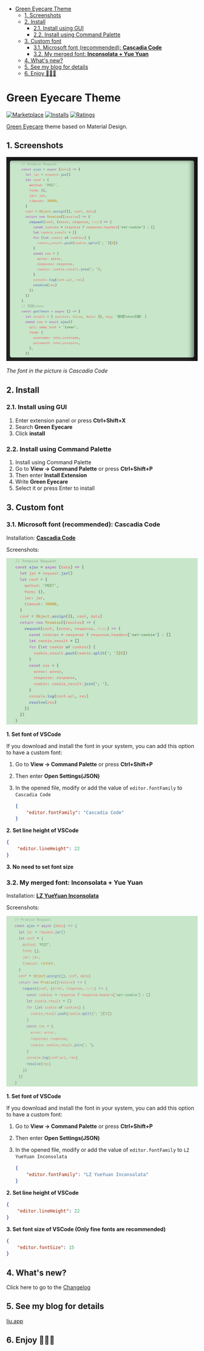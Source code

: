 <!-- TOC -->

- [Green Eyecare Theme](#green-eyecare-theme)
  - [1. Screenshots](#1-screenshots)
  - [2. Install](#2-install)
    - [2.1. Install using GUI](#21-install-using-gui)
    - [2.2. Install using Command Palette](#22-install-using-command-palette)
  - [3. Custom font](#3-custom-font)
    - [3.1. Microsoft font (recommended): **Cascadia Code**](#31-microsoft-font-recommended-cascadia-code)
    - [3.2. My merged font: **Inconsolata + Yue Yuan**](#32-my-merged-font-inconsolata--yue-yuan)
  - [4. What's new?](#4-whats-new)
  - [5. See my blog for details](#5-see-my-blog-for-details)
  - [6. Enjoy 🎉🎉🎉](#6-enjoy-)

<!-- /TOC -->
# Green Eyecare Theme
[![Marketplace](https://vsmarketplacebadge.apphb.com/version/yezige.vscode-theme-green-eyecare.svg)](https://marketplace.visualstudio.com/items/yezige.vscode-theme-green-eyecare)
[![Installs](https://vsmarketplacebadge.apphb.com/installs/yezige.vscode-theme-green-eyecare.svg)](https://marketplace.visualstudio.com/items/yezige.vscode-theme-green-eyecare)
[![Ratings](https://vsmarketplacebadge.apphb.com/rating-short/yezige.vscode-theme-green-eyecare.svg)](https://marketplace.visualstudio.com/items/yezige.vscode-theme-green-eyecare)

[Green Eyecare](https://github.com/yezige/vscode-theme-green-eyecare) theme based on Material Design.

## 1. Screenshots
![Screenshots](https://raw.githubusercontent.com/yezige/vscode-theme-green-eyecare/master/screenshots/preview.png)

_The font in the picture is Cascadia Code_

## 2. Install

### 2.1. Install using GUI
1. Enter extension panel or press **Ctrl+Shift+X**
2. Search **Green Eyecare**
3. Click **install**

### 2.2. Install using Command Palette
1. Install using Command Palette
2. Go to **View -> Command Palette** or press **Ctrl+Shift+P**
3. Then enter **Install Extension**
4. Write **Green Eyecare**
5. Select it or press Enter to install

## 3. Custom font

### 3.1. Microsoft font (recommended): **Cascadia Code**
Installation: [**Cascadia Code**](https://github.com/microsoft/cascadia-code)

Screenshots:

![Screenshots](https://raw.githubusercontent.com/yezige/vscode-theme-green-eyecare/master/screenshots/preview-cascadia-code.png)

**1. Set font of VSCode**

If you download and install the font in your system, you can add this option to have a custom font:

1. Go to **View -> Command Palette** or press **Ctrl+Shift+P**
2. Then enter **Open Settings(JSON)**
3. In the opened file, modify or add the value of `editor.fontFamily` to `Cascadia Code`

    ```json
    {
        "editor.fontFamily": "Cascadia Code"
    }
    ```

**2. Set line height of VSCode**

```json
{
    "editor.lineHeight": 22
}
```

**3. No need to set font size**

### 3.2. My merged font: **Inconsolata + Yue Yuan**

Installation: [**LZ YueYuan Inconsolata**](https://raw.githubusercontent.com/yezige/vscode-theme-green-eyecare/master/fonts/LZ-YueYuan-Inconsolata.otf)

Screenshots:

![Screenshots](https://raw.githubusercontent.com/yezige/vscode-theme-green-eyecare/master/screenshots/preview-LZ-YueYuan-Inconsolata.png)

**1. Set font of VSCode**
    
If you download and install the font in your system, you can add this option to have a custom font:

1. Go to **View -> Command Palette** or press **Ctrl+Shift+P**
2. Then enter **Open Settings(JSON)**
3. In the opened file, modify or add the value of `editor.fontFamily` to `LZ YueYuan Inconsolata`
    
    ```json
    {
        "editor.fontFamily": "LZ YueYuan Inconsolata"
    }
    ```

**2. Set line height of VSCode**

```json
{
    "editor.lineHeight": 22
}
```

**3. Set font size of VSCode (Only fine fonts are recommended)**

```json
{
    "editor.fontSize": 15
}
```

## 4. What's new?

Click here to go to the [Changelog](https://github.com/yezige/vscode-theme-green-eyecare/blob/master/CHANGELOG.md)

## 5. See my blog for details
[liu.app](https://www.liu.app/2018/08/29/VSCode/%E4%BF%AE%E6%94%B9VSCode%E7%9A%84%E4%B8%BB%E9%A2%98%E9%A2%9C%E8%89%B2%E4%B8%BA%E6%8A%A4%E7%9C%BC%E7%BB%BF/)


## 6. Enjoy 🎉🎉🎉
